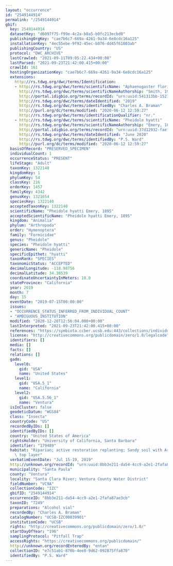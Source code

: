 ```yaml
---
layout: "occurrence"
id: "2549144914"
permalink: "/2549144914"
gbif:
  key: 2549144914
  datasetKey: "d6097f75-f99e-4c2a-b8a5-b0fc213ecbd0"
  publishingOrgKey: "cae7b6c7-669a-4261-9a34-6e8cdc16a125"
  installationKey: "4ec55ebe-9f92-45ec-b076-dd45f61003ab"
  publishingCountry: "US"
  protocol: "DWC_ARCHIVE"
  lastCrawled: "2021-09-11T09:05:22.434+00:00"
  lastParsed: "2021-09-23T21:42:00.415+00:00"
  crawlId: 161
  hostingOrganizationKey: "cae7b6c7-669a-4261-9a34-6e8cdc16a125"
  extensions:
    http://rs.tdwg.org/dwc/terms/Identification:
    - http://rs.tdwg.org/dwc/terms/scientificName: "Aphaenogaster floridana"
      http://rs.tdwg.org/dwc/terms/scientificNameAuthorship: "Smith, 1941"
      http://portal.idigbio.org/terms/recordId: "urn:uuid:541313bb-1527-4f3c-b02a-833b703e15ea"
      http://rs.tdwg.org/dwc/terms/dateIdentified: "2019"
      http://rs.tdwg.org/dwc/terms/identifiedBy: "Charles A. Braman"
      http://purl.org/dc/terms/modified: "2020-06-12 12:59:27"
      http://rs.tdwg.org/dwc/terms/identificationQualifier: "nr."
    - http://rs.tdwg.org/dwc/terms/scientificName: "Pheidole hyatti"
      http://rs.tdwg.org/dwc/terms/scientificNameAuthorship: "Emery, 1895"
      http://portal.idigbio.org/terms/recordId: "urn:uuid:37d12932-faef-4288-8098-9e8efdf67903"
      http://rs.tdwg.org/dwc/terms/dateIdentified: "June 2020"
      http://rs.tdwg.org/dwc/terms/identifiedBy: "P.S. Ward"
      http://purl.org/dc/terms/modified: "2020-06-12 12:59:27"
  basisOfRecord: "PRESERVED_SPECIMEN"
  individualCount: 1
  occurrenceStatus: "PRESENT"
  lifeStage: "Adult"
  taxonKey: 1322140
  kingdomKey: 1
  phylumKey: 54
  classKey: 216
  orderKey: 1457
  familyKey: 4342
  genusKey: 1321654
  speciesKey: 1322140
  acceptedTaxonKey: 1322140
  scientificName: "Pheidole hyatti Emery, 1895"
  acceptedScientificName: "Pheidole hyatti Emery, 1895"
  kingdom: "Animalia"
  phylum: "Arthropoda"
  order: "Hymenoptera"
  family: "Formicidae"
  genus: "Pheidole"
  species: "Pheidole hyatti"
  genericName: "Pheidole"
  specificEpithet: "hyatti"
  taxonRank: "SPECIES"
  taxonomicStatus: "ACCEPTED"
  decimalLongitude: -118.98756
  decimalLatitude: 34.36539
  coordinateUncertaintyInMeters: 10.0
  stateProvince: "California"
  year: 2019
  month: 7
  day: 15
  eventDate: "2019-07-15T00:00:00"
  issues:
  - "OCCURRENCE_STATUS_INFERRED_FROM_INDIVIDUAL_COUNT"
  - "AMBIGUOUS_INSTITUTION"
  modified: "2020-12-28T12:56:04.000+00:00"
  lastInterpreted: "2021-09-23T21:42:00.415+00:00"
  references: "https://symbiota.ccber.ucsb.edu:443/collections/individual/index.php?occid=179489"
  license: "http://creativecommons.org/publicdomain/zero/1.0/legalcode"
  identifiers: []
  media: []
  facts: []
  relations: []
  gadm:
    level0:
      gid: "USA"
      name: "United States"
    level1:
      gid: "USA.5_1"
      name: "California"
    level2:
      gid: "USA.5.56_1"
      name: "Ventura"
  isInCluster: false
  geodeticDatum: "WGS84"
  class: "Insecta"
  countryCode: "US"
  recordedByIDs: []
  identifiedByIDs: []
  country: "United States of America"
  rightsHolder: "University of California, Santa Barbara"
  identifier: "179489"
  habitat: "Riparian; active restoration replanting; Sandy soil with Arundo mulch\
    \ top layer"
  verbatimEventDate: "Jul 15-19, 2019"
  http://unknown.org/recordId: "urn:uuid:8bb3e211-da54-4cc9-a2e1-2fafa87ae3cb"
  municipality: "Santa Paula"
  county: "Ventura"
  locality: "Santa Clara River; Ventura County Water District"
  fieldNumber: "VC9A"
  collectionCode: "IZC"
  gbifID: "2549144914"
  occurrenceID: "8bb3e211-da54-4cc9-a2e1-2fafa87ae3cb"
  taxonID: "7249"
  preparations: "Alcohol vial"
  recordedBy: "Charles A. Braman"
  catalogNumber: "UCSB-IZC00039901"
  institutionCode: "UCSB"
  rights: "http://creativecommons.org/publicdomain/zero/1.0/"
  startDayOfYear: "196"
  samplingProtocol: "Pitfall Trap"
  accessRights: "https://creativecommons.org/publicdomain/"
  http://unknown.org/recordEnteredBy: "entan"
  collectionID: "e7c51ab1-870b-4ee8-9d62-092875ffa870"
  identifiedBy: "P.S. Ward"
---
```


